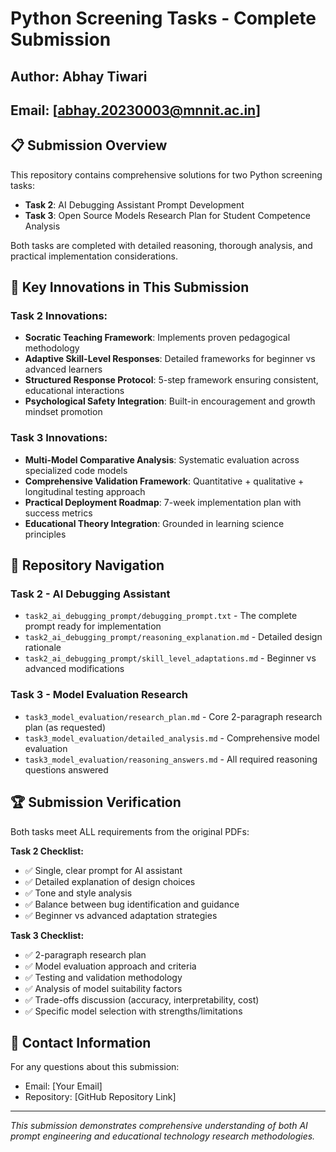 # Python Screening Tasks - Complete Submission

## Author: Abhay Tiwari
## Email: [abhay.20230003@mnnit.ac.in]

## 📋 Submission Overview

This repository contains comprehensive solutions for two Python screening tasks:

- **Task 2**: AI Debugging Assistant Prompt Development
- **Task 3**: Open Source Models Research Plan for Student Competence Analysis

Both tasks are completed with detailed reasoning, thorough analysis, and practical implementation considerations.

## 🎯 Key Innovations in This Submission

### Task 2 Innovations:
- **Socratic Teaching Framework**: Implements proven pedagogical methodology
- **Adaptive Skill-Level Responses**: Detailed frameworks for beginner vs advanced learners
- **Structured Response Protocol**: 5-step framework ensuring consistent, educational interactions
- **Psychological Safety Integration**: Built-in encouragement and growth mindset promotion

### Task 3 Innovations:
- **Multi-Model Comparative Analysis**: Systematic evaluation across specialized code models
- **Comprehensive Validation Framework**: Quantitative + qualitative + longitudinal testing approach
- **Practical Deployment Roadmap**: 7-week implementation plan with success metrics
- **Educational Theory Integration**: Grounded in learning science principles

## 📂 Repository Navigation

### Task 2 - AI Debugging Assistant
- `task2_ai_debugging_prompt/debugging_prompt.txt` - The complete prompt ready for implementation
- `task2_ai_debugging_prompt/reasoning_explanation.md` - Detailed design rationale
- `task2_ai_debugging_prompt/skill_level_adaptations.md` - Beginner vs advanced modifications

### Task 3 - Model Evaluation Research
- `task3_model_evaluation/research_plan.md` - Core 2-paragraph research plan (as requested)
- `task3_model_evaluation/detailed_analysis.md` - Comprehensive model evaluation
- `task3_model_evaluation/reasoning_answers.md` - All required reasoning questions answered

## 🏆 Submission Verification

Both tasks meet ALL requirements from the original PDFs:

**Task 2 Checklist:**
- ✅ Single, clear prompt for AI assistant
- ✅ Detailed explanation of design choices
- ✅ Tone and style analysis
- ✅ Balance between bug identification and guidance
- ✅ Beginner vs advanced adaptation strategies

**Task 3 Checklist:**
- ✅ 2-paragraph research plan
- ✅ Model evaluation approach and criteria
- ✅ Testing and validation methodology  
- ✅ Analysis of model suitability factors
- ✅ Trade-offs discussion (accuracy, interpretability, cost)
- ✅ Specific model selection with strengths/limitations

## 🔗 Contact Information

For any questions about this submission:
- Email: [Your Email]
- Repository: [GitHub Repository Link]

---

*This submission demonstrates comprehensive understanding of both AI prompt engineering and educational technology research methodologies.*

